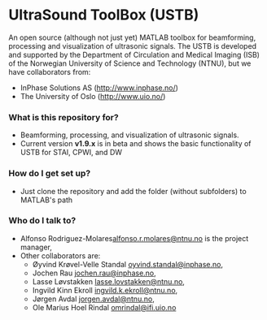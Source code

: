 # UltraSound ToolBox (USTB) #

An open source (although not just yet) MATLAB toolbox for beamforming, processing and visualization of ultrasonic signals. The USTB is developed and supported by the Department of Circulation and Medical Imaging (ISB) of the Norwegian University of Science and Technology (NTNU), but we have collaborators from:

- InPhase Solutions AS (http://www.inphase.no/)
- The University of Oslo (http://www.uio.no/)

### What is this repository for? ###

* Beamforming, processing, and visualization of ultrasonic signals.
* Current version __v1.9.x__ is in beta and shows the basic functionality of USTB for STAI, CPWI, and DW

### How do I get set up? ###

* Just clone the repository and add the folder (without subfolders) to MATLAB's path

### Who do I talk to? ###

* Alfonso Rodriguez-Molares<alfonso.r.molares@ntnu.no> is the project manager,
* Other collaborators are:
    * Øyvind Krøvel-Velle Standal <oyvind.standal@inphase.no>,
    * Jochen Rau <jochen.rau@inphase.no>,
    * Lasse Løvstakken <lasse.lovstakken@ntnu.no>,
    * Ingvild Kinn Ekroll <ingvild.k.ekroll@ntnu.no>, 
    * Jørgen Avdal <jorgen.avdal@ntnu.no>,
    * Ole Marius Hoel Rindal <omrindal@ifi.uio.no>
